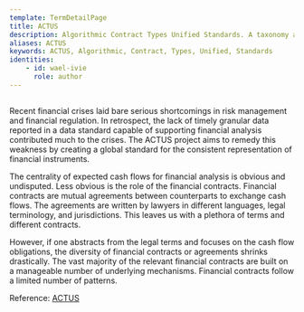 ```yaml
---
template: TermDetailPage
title: ACTUS
description: Algorithmic Contract Types Unified Standards. A taxonomy and standard for financial contracts.
aliases: ACTUS
keywords: ACTUS, Algorithmic, Contract, Types, Unified, Standards
identities: 
    - id: wael-ivie
      role: author
---
```


##

Recent financial crises laid bare serious shortcomings in risk management and financial regulation. In retrospect, the lack of timely granular data reported in a data standard capable of supporting financial analysis contributed much to the crises. The ACTUS project aims to remedy this weakness by creating a global standard for the consistent representation of financial instruments.


The centrality of expected cash flows for financial analysis is obvious and undisputed. Less obvious is the role of the financial contracts. Financial contracts are mutual agreements between counterparts to exchange cash flows. The agreements are written by lawyers in different languages, legal terminology, and jurisdictions. This leaves us with a plethora of terms and different contracts.
 

However, if one abstracts from the legal terms and focuses on the cash flow obligations, the diversity of financial contracts or agreements shrinks drastically. The vast majority of the relevant financial contracts are built on a manageable number of underlying mechanisms. Financial contracts follow a limited number of patterns.

Reference: [ACTUS](https://www.actusfrf.org/about)
